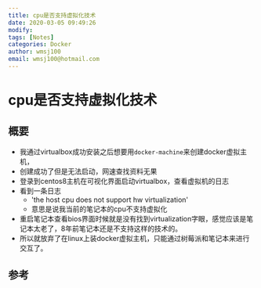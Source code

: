 ```yaml
---
title: cpu是否支持虚拟化技术
date: 2020-03-05 09:49:26
modify: 
tags: [Notes]
categories: Docker
author: wmsj100
email: wmsj100@hotmail.com
---
```


# cpu是否支持虚拟化技术

## 概要

- 我通过virtualbox成功安装之后想要用`docker-machine`来创建docker虚拟主机，
- 创建成功了但是无法启动，网速查找资料无果
- 登录到centos8主机在可视化界面启动virtualbox，查看虚拟机的日志
- 看到一条日志
	- 'the host cpu does not support hw virtualization'
	- 意思是说我当前的笔记本的cpu不支持虚拟化
- 重启笔记本查看bios界面时候就是没有找到virtualization字眼，感觉应该是笔记本太老了，8年前笔记本还是不支持这样的技术的。
- 所以就放弃了在linux上装docker虚拟主机，只能通过树莓派和笔记本来进行交互了。

## 参考

